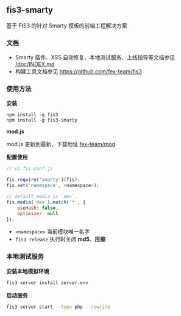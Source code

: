 ## fis3-smarty

基于 FIS3 的针对 Smarty 模板的前端工程解决方案

### 文档

- Smarty 插件、XSS 自动修复、本地测试服务、上线指导等文档参见 [/doc/INDEX.md](doc/INDEX.md)
- 构建工具文档参见 https://github.com/fex-team/fis3

### 使用方法

**安装**

```
npm install -g fis3
npm install -g fis3-smarty
```

**mod.js**

mod.js 更新到最新，下载地址 [fex-team/mod](https://github.com/fex-team/mod)

**配置使用**
```js
// vi fis-conf.js

fis.require('smarty')(fis);
fis.set('namespace', <namespace>);

// default media is `dev`，
fis.media('dev').match('*', {
    useHash: false,
    optimizer: null
});

```
- `<namespace>` 当前模块唯一名字
- `fis3 release` 执行时关闭 **md5**、**压缩**

### 本地测试服务

**安装本地模拟环境**

```bash
fis3 server install server-env
```

**启动服务**

```bash
fis3 server start --type php --rewrite
```

